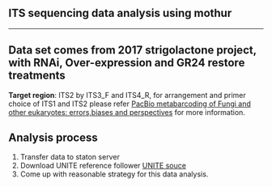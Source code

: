 ##                               ITS sequencing data analysis using mothur

---
Data set comes from 2017 strigolactone project, with RNAi, Over-expression and GR24 restore treatments
---

**Target region**: ITS2 by ITS3_F and ITS4_R, for arrangement and primer choice of ITS1 and ITS2 please refer [PacBio metabarcoding of Fungi and other eukaryotes: errors,biases and perspectives](https://nph.onlinelibrary.wiley.com/doi/epdf/10.1111/nph.14776) for more information.

## Analysis process

1) Transfer data to staton server
2) Download UNITE reference follower [UNITE souce](https://unite.ut.ee/repository.php)
3) Come up with reasonable strategy for this data analysis.
